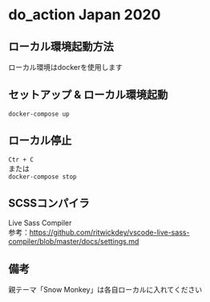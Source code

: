 # do_action Japan 2020

## ローカル環境起動方法

ローカル環境はdockerを使用します

## セットアップ & ローカル環境起動

`docker-compose up`

## ローカル停止

`Ctr + C`  
または  
`docker-compose stop`

## SCSSコンパイラ
Live Sass Compiler  
参考：https://github.com/ritwickdey/vscode-live-sass-compiler/blob/master/docs/settings.md

## 備考
親テーマ「Snow Monkey」は各自ローカルに入れてください
